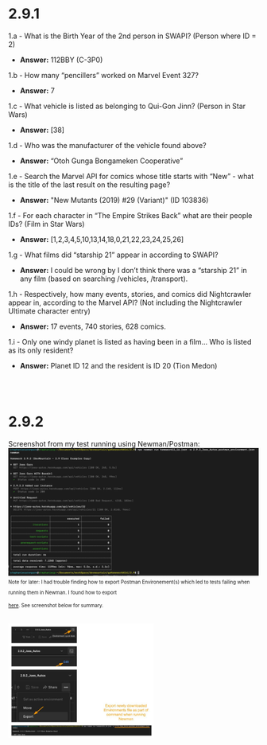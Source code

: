 <h1>2.9.1</h1>

1.a - What is the Birth Year of the 2nd person in SWAPI? (Person where ID = 2)<br>
* **Answer:** 112BBY (C-3P0)  

1.b - How many “pencillers” worked on Marvel Event 327?<br>
* **Answer:**  7  

1.c - What vehicle is listed as belonging to Qui-Gon Jinn? (Person in Star Wars)<br>
* **Answer:**  [38]  
 
1.d - Who was the manufacturer of the vehicle found above?<br>
* **Answer:**  “Otoh Gunga Bongameken Cooperative”  

1.e - Search the Marvel API for comics whose title starts with “New” - what is the title of the last result on the resulting page?<br>
* **Answer:**  "New Mutants (2019) #29 (Variant)" (ID 103836)  

1.f - For each character in “The Empire Strikes Back” what are their people IDs? (Film in Star Wars)<br>
* **Answer:**  [1,2,3,4,5,10,13,14,18,0,21,22,23,24,25,26]  

1.g - What films did “starship 21” appear in according to SWAPI?<br>
* **Answer:**  I could be wrong by I don’t think there was a “starship 21” in any film (based on searching /vehicles, /transport).  

1.h - Respectively, how many events, stories, and comics did Nightcrawler appear in, according to the Marvel API? (Not including the Nightcrawler Ultimate character entry)<br>
* **Answer:**  17 events, 740 stories, 628 comics.  

1.i - Only one windy planet is listed as having been in a film… Who is listed as its only resident?<br>
* **Answer:**  Planet ID 12 and the resident is ID 20 (Tion Medon)  
<br>
<br>
<h1>2.9.2</h1>
Screenshot from my test running using Newman/Postman:
<br>
<img src="images/image_screenshot_result292.png" alt="Newman result" style="height: 200px/">

<br>
<sub><sup>Note for later: I had trouble finding how to export Postman Environement(s) which led to tests failing when running them in Newman. I found how to export

[here](https://www.kenst.com/how-to-export-environments-from-postman/). See screenshot below for summary.</sup></sub> 

<br>
<img src="images/image_postman_export_environements.jpg" alt="Export Environements" style="height: 230px"/>
